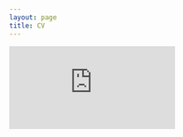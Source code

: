 ```yaml
---
layout: page
title: CV
---
```


![](https://mattgeorgephd.github.io/CV/Matthew_N_George_CV_2020.pdf)
